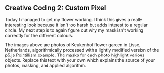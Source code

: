 
## Creative Coding 2: Custom Pixel
Today I managed to get my flower working. I think this gives a really interesting look because it isn't too harsh but adds interest to a regular circle. My next step is to again figure out why my mask isn't working correctly for the different colours.

The images above are photos of Keukenhof flower garden in Lisse, Netherlands, algorithmically processed with a lightly modified version of the [p5.js Pointillism example](https://p5js.org/examples/image-pointillism.html). The masks for each photo highlight various objects. Replace this text with your own which explains the source of your photos, masking, and applied algorithm.
